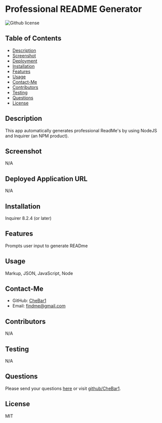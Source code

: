 # Professional README Generator
![Github license](https://img.shields.io/badge/license-MIT-blue.svg)

## Table of Contents
* [Description](#description)
* [Screenshot](#screenshot)
* [Deployment](#deployment)
* [Installation](#require)
* [Features](#features)
* [Usage](#usage)
* [Contact-Me](#contact-me)
* [Contributors](#contributors)
* [Testing](#testing)
* [Questions](#questions)
* [License](#license)

## Description
This app automatically generates professional ReadMe's by using NodeJS and Inquirer (an NPM product). 

## Screenshot
N/A

## Deployed Application URL
N/A

## Installation
Inquirer 8.2.4 (or later)

## Features
Prompts user input to generate READme

## Usage
Markup, JSON, JavaScript, Node

## Contact-Me
* GitHub: [CheBar1](https://github.com/CheBar1)
* Email: findme@gmail.com

## Contributors
N/A

## Testing
N/A

## Questions
Please send your questions [here](mailto:findme@gmail.com?subject=[GitHub]%20Dev%20Connect) or visit [github/CheBar1](https://github.com/CheBar1).

## License
MIT
